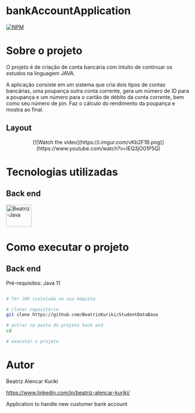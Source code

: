 # bankAccountApplication
[![NPM](https://img.shields.io/npm/l/react)](https://github.com/BeatrizKuriki/bankAccountApplication/blob/main/license)

# Sobre o projeto



O projeto é de criação de conta bancária com intuito de continuar os estudos na linguagem JAVA.

A aplicação consiste em um sistema que cria dois tipos de contas bancárias, uma poupança outra conta corrente, gera um número de ID para a poupança e um número para o cartão de débito da conta corrente, bem como seu número de pin.
Faz o cálculo do rendimento da poupança e mostra ao final.

## Layout 



<div align = "center">
 [![Watch the video](https://i.imgur.com/vKb2F1B.png)](https://www.youtube.com/watch?v=IEQ3jO01P5Q)





 
  </div>
  
 

# Tecnologias utilizadas
## Back end
 <img align="center" alt="Beatriz-Java" height="60" width="70" src="https://cdn.jsdelivr.net/gh/devicons/devicon/icons/java/java-original-wordmark.svg"/>

# Como executar o projeto

## Back end
Pré-requisitos: Java 11

```bash

# Ter JDK instalada na sua máquina

# clonar repositório
git clone https://github.com/BeatrizKuriki/StudentDataBase

# entrar na pasta do projeto back end
cd 

# executar o projeto

```


# Autor

Beatriz Alencar Kuriki

https://www.linkedin.com/in/beatriz-alencar-kuriki/

Application to handle new customer bank account

